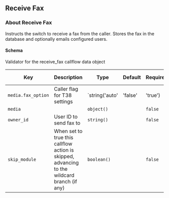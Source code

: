 ## Receive Fax

### About Receive Fax

Instructs the switch to receive a fax from the caller. Stores the fax in the database and optionally emails configured users.

#### Schema

Validator for the receive_fax callflow data object



Key | Description | Type | Default | Required | Support Level
--- | ----------- | ---- | ------- | -------- | -------------
`media.fax_option` | Caller flag for T38 settings | `string('auto' | 'false' | 'true') | boolean()` |   | `false` |  
`media` |   | `object()` |   | `false` |  
`owner_id` | User ID to send fax to | `string()` |   | `false` |  
`skip_module` | When set to true this callflow action is skipped, advancing to the wildcard branch (if any) | `boolean()` |   | `false` |  



